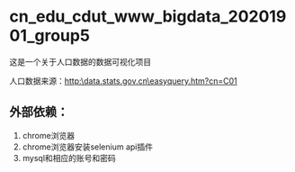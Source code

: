# cn_edu_cdut_www_bigdata_20201901_group5
这是一个关于人口数据的数据可视化项目

人口数据来源：[http:\\data.stats.gov.cn\\easyquery.htm?cn=C01](http:\\data.stats.gov.cn\\easyquery.htm?cn=C01)

## 外部依赖：
1. chrome浏览器
2. chrome浏览器安装selenium api插件
3. mysql和相应的账号和密码
